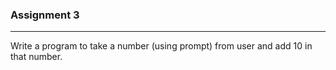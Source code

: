 ### Assignment 3
--------------------
Write a program to take a number (using prompt) from user and add 10 in that number.
